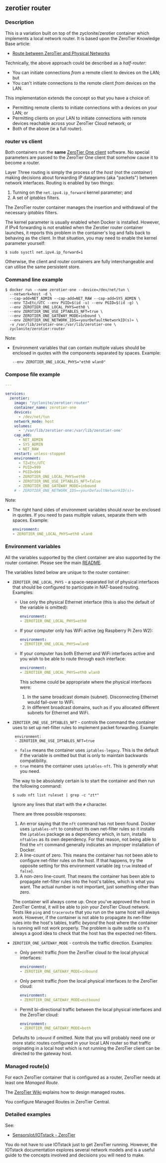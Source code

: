 ## zerotier router

### Description

This is a variation built on top of the zyclonite/zerotier container which implements a local network router. It is based upon the ZeroTier Knowledge Base article:

* [Route between ZeroTier and Physical Networks](https://docs.zerotier.com/route-between-phys-and-virt/)

Technically, the above approach could be described as a *half-router*:

* You can initiate connections *from* a remote client *to* devices on the LAN; but
* You can't initiate connections *to* the remote client *from* devices on the LAN.

This implementation extends the concept so that you have a choice of:

* Permitting remote clients to initiate connections with a devices on your LAN; or
* Permitting clients on your LAN to initiate connections with remote devices reachable across your ZeroTier Cloud network; or
* Both of the above (ie a full router).

### router vs client

Both containers run the **same** [ZeroTier One client](https://github.com/zerotier/ZeroTierOne) software. No special parameters are passed to the ZeroTier One client that somehow cause it to become a router.

Layer Three routing is simply the process of the *host* (not the *container*) making decisions about forwarding IP datagrams (aka "packets") between network interfaces. Routing is enabled by two things:

1. Turning on the `net.ipv4.ip_forward` kernel parameter; and
2. A set of *iptables* filters.

The ZeroTier router container manages the insertion and withdrawal of the necessary *iptables* filters.

The kernel parameter is usually enabled when Docker is installed. However, if IPv4 forwarding is not enabled when the Zerotier router container launches, it reports this problem in the container's log and falls back to behaving as the client. In that situation, you may need to enable the kernel parameter yourself:

```
$ sudo sysctl net.ipv4.ip_forward=1
```

Otherwise, the client and router containers are fully interchangeable and can utilise the same persistent store.

### Command line example

``` console
$ docker run --name zerotier-one --device=/dev/net/tun \
  --network=host -d \
  --cap-add=NET_ADMIN --cap-add=NET_RAW --cap-add=SYS_ADMIN \
  --env TZ=Etc/UTC --env PUID=$(id -u) --env PGID=$(id -g) \
  --env ZEROTIER_ONE_LOCAL_PHYS=eth0 \
  --env ZEROTIER_ONE_USE_IPTABLES_NFT=true \
  --env ZEROTIER_ONE_GATEWAY_MODE=inbound \
  --env ZEROTIER_ONE_NETWORK_IDS=«yourDefaultNetworkID(s)» \
  -v /var/lib/zerotier-one:/var/lib/zerotier-one \
  zyclonite/zerotier:router
```

Note:

* Environment variables that can contain multiple values should be enclosed in quotes with the components separated by spaces. Example:

	``` console
	--env ZEROTIER_ONE_LOCAL_PHYS="eth0 wlan0"
	``` 

### Compose file example

``` yaml
---

services:
  zerotier:
    image: "zyclonite/zerotier:router"
    container_name: zerotier-one
    devices:
      - /dev/net/tun
    network_mode: host
    volumes:
      - '/var/lib/zerotier-one:/var/lib/zerotier-one'
    cap_add:
      - NET_ADMIN
      - SYS_ADMIN
      - NET_RAW
    restart: unless-stopped
    environment:
      - TZ=Etc/UTC
      - PUID=999
      - PGID=994
      - ZEROTIER_ONE_LOCAL_PHYS=eth0
      - ZEROTIER_ONE_USE_IPTABLES_NFT=false
      - ZEROTIER_ONE_GATEWAY_MODE=inbound
    # - ZEROTIER_ONE_NETWORK_IDS=«yourDefaultNetworkID(s)»
```

Note:

* The right hand sides of environment variables should *never* be enclosed in quotes.   If you need to pass multiple values, separate them with spaces. Example:

	``` yaml
	environment:
	- ZEROTIER_ONE_LOCAL_PHYS=eth0 wlan0
	``` 

### Environment variables

All the variables supported by the client container are also supported by the router container. Please see the main [README](./README.md).

The variables listed below are unique to the router container:

* `ZEROTIER_ONE_LOCAL_PHYS` - a space-separated list of physical interfaces that should be configured to participate in NAT-based routing. Examples:

	- Use only the physical Ethernet interface (this is also the default of the variable is omitted):

		``` yaml
		environment:
		- ZEROTIER_ONE_LOCAL_PHYS=eth0
		```

	- If your computer only has WiFi active (eg Raspberry Pi Zero W2):

		``` yaml
		environment:
		- ZEROTIER_ONE_LOCAL_PHYS=wlan0
		```

	- If your computer has both Ethernet and WiFi interfaces active and you wish to be able to route through each interface:

		``` yaml
		environment:
		- ZEROTIER_ONE_LOCAL_PHYS=eth0 wlan0
		```

		This scheme could be appropriate where the physical interfaces were:

		1. In the same broadcast domain (subnet). Disconnecting Ethernet would fail-over to WiFi.
		2. In different broadcast domains, such as if you allocated different subnets for Ethernet and WiFi.

* `ZEROTIER_ONE_USE_IPTABLES_NFT` - controls the command the container uses to set up net-filter rules to implement packet forwarding. Example:

	```
	 environment:
	 - ZEROTIER_ONE_USE_IPTABLES_NFT=true
	```

	* `false` means the container uses `iptables-legacy`. This is the default if the variable is omitted but that is only to maintain backwards compatibility.
	* `true` means the container uses `iptables-nft`. This is *generally* what you need.

	The way to be absolutely certain is to start the container and then run the following command:

	``` console
	$ sudo nft list ruleset | grep -c "zt*"
	```

	Ignore any lines that start with the `#` character.

	There are three possible responses:

	1. An error saying that the `nft` command has not been found. Docker uses `iptables-nft` to construct its own net-filter rules so it installs the `iptables` package as a dependency which, in turn, installs `nftables` as its own dependency. For that reason, not being able to find the `nft` command generally indicates an improper installation of Docker.
	2. A line-count of zero. This means the container has not been able to configure net-filter rules on the host. If that happens, try the opposite setting for this environment variable (eg `true` instead of `false`).
	3. A non-zero line-count. That means the container has been able to propagate net-filter rules into the host's tables, which is what you want. The actual number is not important, just something other than zero.

	The container will always come up. Once you've approved the host in ZeroTier Central, it will be able to join your ZeroTier Cloud network. Tests like `ping` and `traceroute` that you run on the same host will always work. However, if the container is not able to propagate its net-filter rules into the host's tables, traffic *beyond* the host where the container is running will not work properly. The problem is quite subtle so it's always a good idea to check that the host has the expected net-filters.

* `ZEROTIER_ONE_GATEWAY_MODE` - controls the traffic direction. Examples:

	- Only permit traffic *from* the ZeroTier cloud *to* the local physical interfaces:

		``` yaml
		environment:
		- ZEROTIER_ONE_GATEWAY_MODE=inbound
		```

	- Only permit traffic *from* the local physical interfaces *to* the ZeroTier cloud:

		``` yaml
		environment:
		- ZEROTIER_ONE_GATEWAY_MODE=outbound
		```

	- Permit bi-directional traffic between the local physical interfaces and the ZeroTier cloud:

		``` yaml
		environment:
		- ZEROTIER_ONE_GATEWAY_MODE=both
		```

	Defaults to `inbound` if omitted. Note that you will probably need one or more static routes configured in your local LAN router so that traffic originating in a local host which is not running the ZeroTier client can be directed to the gateway host.

### Managed route(s)

For each ZeroTier container that is configured as a router, ZeroTier needs at least one *Managed Route*.

The [ZeroTier Wiki](https://docs.zerotier.com/route-between-phys-and-virt/#configure-the-zerotier-managed-route) explains how to design managed routes.

You configure Managed Routes in ZeroTier Central.

### Detailed examples

See:

* [SensorsIot/IOTstack - ZeroTier](https://sensorsiot.github.io/IOTstack/Containers/ZeroTier/)

You do not have to use IOTstack just to get ZeroTier running. However, the IOTstack documentation explores several network models and is a useful guide to the concepts involved and decisions you will need to make.

